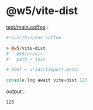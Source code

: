 [‼️]: ✏️README.mdt

# @w5/vite-dist

[test/main.coffee](./test/main.coffee) :

```coffee
#!/usr/bin/env coffee

> @w5/vite-dist
#   @w5/uridir
#   path > join

# ROOT = uridir(import.meta)

console.log await vite-dist 123
```

output :

```
123
```
